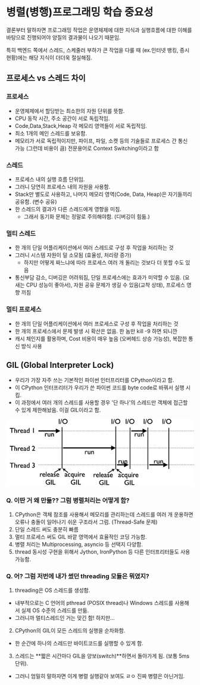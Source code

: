 # 병렬(병행)프로그래밍 학습 중요성

결론부터 말하자면 프로그래밍 작업은 운영체제에 대한 지식과 실행흐름에 대한 이해를 바탕으로 진행되어야 양질의 결과물이 나오기 때문임.

특히 백엔드 쪽에서 스레드, 스케줄러 부하가 큰 작업을 다룰 때 (ex.인터넷 뱅킹, 증시 현황)에는 해당 지식이 더더욱 절실해짐. 

## 프로세스 vs 스레드 차이

### 프로세스 
- 운영체제에서 할당받는 최소한의 자원 단위를 뜻함. 
- CPU 동작 시간, 주소 공간이 서로 독립적임.
- Code,Data,Stack,Heap 각 메모리 영역들이 서로 독립적임.
- 최소 1개의 메인 스레드를 보유함. 
- 메모리가 서로 독립적이지만, 파이프, 파일, 소켓 등의 기술들로 프로세스 간 통신 가능 (그런데 비용이 큼) 전문용어로 Context Switching이라고 함

### 스레드 
- 프로세스 내의 실행 흐름 단위임. 
- 그러니 당연히 프로세스 내의 자원을 사용함.
- Stack만 별도로 사용하고, 나머지 메모리 영역(Code, Data, Heap)은 자기들끼리 공유함. (변수 공유)
- 한 스레드의 결과가 다른 스레드에게 영향을 미침.
    - 그래서 동기화 문제는 정말로 주의해야함. (디버깅이 힘듦.)

### 멀티 스레드 
- 한 개의 단일 어플리케이션에서 여러 스레드로 구성 후 작업을 처리하는 것
- 그러니 시스템 자원이 덜 소모됨 (효율성, 처리량 증가)
    - 하지만 어떻게 짜느냐에 따라 프로세스 여러 개 돌리는 것보다 더 못할 수도 있음
- 통신부담 감소, 디버깅은 어려워짐, 단일 프로세스에는 효과가 미약할 수 있음. (요새는 CPU 성능이 좋아서), 자원 공유 문제가 생길 수 있음(교착 상태), 프로세스 영향 끼침

### 멀티 프로세스 
- 한 개의 단일 어플리케이션에서 여러 프로세스로 구성 후 작업을 처리하는 것
- 한 개의 프로세스에서 문제 발생 시 확산은 없음. 한 놈만 kill -9 하면 되니깐 
- 캐시 체인지를 활용하며, Cost 비용이 매우 높음 (오버헤드 상승 가능성), 복잡한 통신 방식 사용 



## GIL (Global Interpreter Lock)
- 우리가 가장 자주 쓰는 기본적인 파이썬 인터프리터를 CPython이라고 함.
- 이 CPython 인터프리터가 우리가 쓴 파이썬 코드를 byte code로 바꿔서 실행 시킴.
- 이 과정에서 여러 개의 스레드를 사용할 경우 '단 하나'의 스레드만 객체에 접근할 수 있게 제한해놨음. 이걸 GIL이라고 함.

![alt text](GIL.png)

### Q. 이딴 거 왜 만듦?? 그럼 병렬처리는 어떻게 함?
1. CPython은 객체 참조를 사용해서 메모리를 관리하는데 스레드를 여러 개 운용하면 오류나 충돌이 일어나기 쉬운 구조라서 그럼. (Thread-Safe 문제)
2. 단일 스레드 써도 충분히 빠름 
3. 멀티 프로세스 써도 GIL 바깥 영역에서 효율적인 코딩 가능함.
4. 병렬 처리는 Multiprocessing, asyncio 등 선택지 다양함.
5. thread 동시성 구현을 위해서 Jython, IronPython 등 다른 인터프리터들도 사용 가능함. 

### Q. 어? 그럼 저번에 내가 썼던 threading 모듈은 뭐였지?
1. threading은 OS 스레드를 생성함.
- 내부적으로는 C 언어의 pthread (POSIX thread)나 Windows 스레드를 사용해서 실제 OS 수준의 스레드를 만듦.
- 그러니까 멀티스레드인 거는 맞긴 함! 하지만...

2. CPython의 GIL이 모든 스레드의 실행을 순차화함.
- 한 순간에 하나의 스레드만 바이트코드를 실행할 수 있게 함.

3. 스레드는 **짧은 시간마다 GIL을 양보(switch)**하면서 돌아가게 됨. (보통 5ms 단위).
- 그러니 엄밀히 말하자면 이게 병렬 실행같아 보여도 ㄹㅇ 진짜 병렬은 아닌거임.